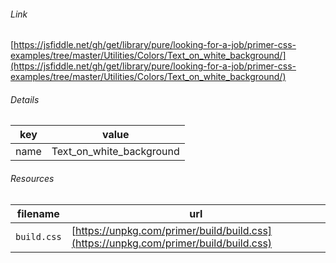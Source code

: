<!--
https://pypi.org/project/jsfiddle-readme/
-->


###### Link
[https://jsfiddle.net/gh/get/library/pure/looking-for-a-job/primer-css-examples/tree/master/Utilities/Colors/Text_on_white_background/](https://jsfiddle.net/gh/get/library/pure/looking-for-a-job/primer-css-examples/tree/master/Utilities/Colors/Text_on_white_background/)

###### Details
key|value
-|-
name|Text_on_white_background

###### Resources
filename|url
-|-
`build.css`|[https://unpkg.com/primer/build/build.css](https://unpkg.com/primer/build/build.css)